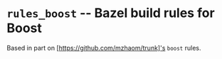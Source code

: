 # `rules_boost` -- Bazel build rules for Boost

Based in part on [https://github.com/mzhaom/trunk]'s `boost` rules.
